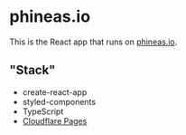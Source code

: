 # phineas.io

This is the React app that runs on [phineas.io](https://phineas.io).

## "Stack"

- create-react-app
- styled-components
- TypeScript
- [Cloudflare Pages](https://pages.cloudflare.com)
